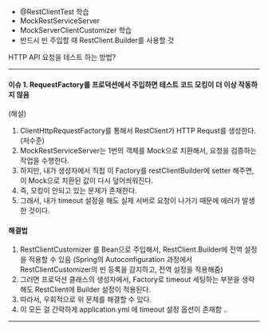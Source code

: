 - @RestClientTest 학습
- MockRestServiceServer
- MockServerClientCustomizer 학습
- 반드시 빈 주입할 때 RestClient.Builder를 사용할 것

HTTP API 요청을 테스트 하는 방법?

---

#### 이슈 1. RequestFactory를 프로덕션에서 주입하면 테스트 코드 모킹이 더 이상 작동하지 않음 
(해설)
1. ClientHttpRequestFactory를 통해서 RestClient가 HTTP Requst를 생성한다. (저수준)  
2. MockRestServiceServer는 1번의 객체를 Mock으로 치환해서, 요청을 검증하는 작업을 수행한다.  
3. 하지만, 내가 생성자에서 직접 이 Factory를 restClientBuilder에 setter 해주면, 이 Mock으로 치환된 값이 다시 덮어씌워진다.  
4. 즉, 모킹이 안되고 있는 문제가 존재한다.  
5. 그래서, 내가 timeout 설정을 해도 실제 서버로 요청이 나가기 때문에 에러가 발생한 것이다.

#### 해결법
1. RestClientCustomizer 를 Bean으로 주입해서, RestClient.Builder에 전역 설정을 적용할 수 있음 (Spring의 Autoconfiguration 과정에서 RestClientCustomizer의 빈 등록을 감지하고, 전역 설정을 적용해줌)
2. 그러면 프로덕션 클래스의 생성자에서, Factory로 timeout 세팅하는 부분을 생략해도 RestClient에 Builder 설정이 적용된다.
3. 따라서, 우회적으로 위 문제를 해결할 수 있다.
4. 이 모든 걸 간략하게 application.yml 에 timeout 설정 옵션이 존재함 ..
---
